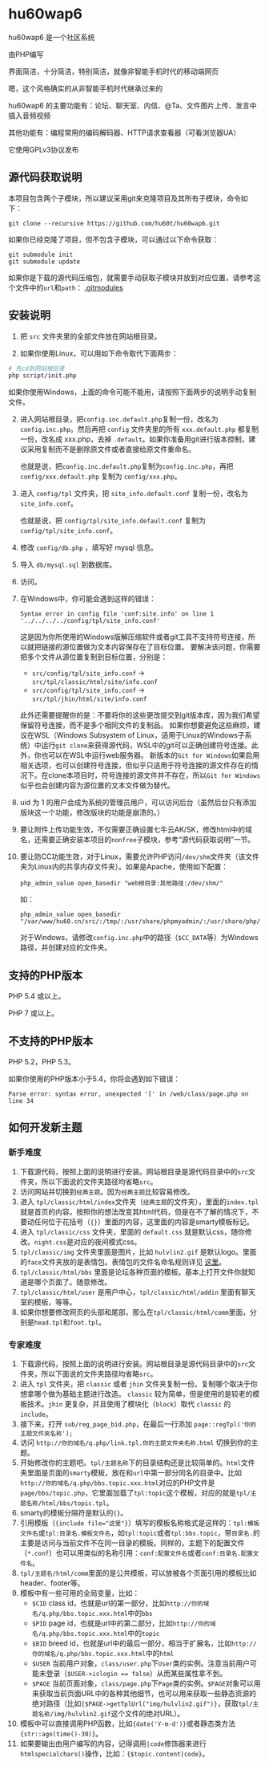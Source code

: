 hu60wap6
========

hu60wap6 是一个社区系统

由PHP编写

界面简洁，十分简洁，特别简洁，就像非智能手机时代的移动端网页

嗯，这个风格确实的从非智能手机时代继承过来的

hu60wap6 的主要功能有：论坛、聊天室、内信、@Ta、文件图片上传、发言中插入音频视频

其他功能有：编程常用的编码解码器、HTTP请求查看器（可看浏览器UA）

它使用GPLv3协议发布

源代码获取说明
-----------------
本项目包含两个子模块，所以建议采用git来克隆项目及其所有子模块，命令如下：
```
git clone --recursive https://github.com/hu60t/hu60wap6.git
```

如果你已经克隆了项目，但不包含子模块，可以通过以下命令获取：
```
git submodule init
git submodule update
```

如果你是下载的源代码压缩包，就需要手动获取子模块并放到对应位置，请参考这个文件中的`url`和`path`：
[.gitmodules](.gitmodules)

安装说明
-----------------

1. 把 `src` 文件夹里的全部文件放在网站根目录。

2. 如果你使用Linux，可以用如下命令取代下面两步：
```bash
# 先cd到网站根目录
php script/init.php
```
如果你使用Windows，上面的命令可能不能用，请按照下面两步的说明手动复制文件。

2. 进入网站根目录，把`config.inc.default.php`复制一份，改名为`config.inc.php`。然后再把 `config` 文件夹里的所有 `xxx.default.php` 都复制一份，改名成 xxx.php，去掉 `.default`。如果你准备用git进行版本控制，建议采用复制而不是删除原文件或者直接给原文件重命名。

   也就是说，把`config.inc.default.php`复制为`config.inc.php`，再把 `config/xxx.default.php` 复制为 `config/xxx.php`。

3. 进入 `config/tpl` 文件夹，把 `site_info.default.conf` 复制一份，改名为 `site_info.conf`。

   也就是说，把 `config/tpl/site_info.default.conf` 复制为 `config/tpl/site_info.conf`。

3. 修改 `config/db.php` ，填写好 mysql 信息。

4. 导入 `db/mysql.sql` 到数据库。

5. 访问。

5. 在Windows中，你可能会遇到这样的错误：
   ```
   Syntax error in config file 'conf:site.info' on line 1 '../../../../config/tpl/site_info.conf'
   ```
   这是因为你所使用的Windows版解压缩软件或者git工具不支持符号连接，所以就把链接的源位置做为文本内容保存在了目标位置。
   要解决该问题，你需要把多个文件从源位置复制到目标位置，分别是：
   * `src/config/tpl/site_info.conf` -> `src/tpl/classic/html/site/info.conf`
   * `src/config/tpl/site_info.conf` -> `src/tpl/jhin/html/site/info.conf`
   
   此外还需要提醒你的是：不要将你的这些更改提交到git版本库，因为我们希望保留符号连接，而不是多个相同文件的复制品。
   如果你想要避免这些麻烦，建议在WSL（Windows Subsystem of Linux，适用于Linux的Windows子系统）中运行`git clone`来获得源代码，WSL中的git可以正确创建符号连接。此外，你也可以在WSL中运行web服务器。
   新版本的`Git for Windows`如果启用相关选项，也可以创建符号连接，但似乎只适用于符号连接的源文件存在的情况下。在clone本项目时，符号连接的源文件并不存在，所以`Git for Windows`似乎也会创建内容为源位置的文本文件做为替代。

6. uid 为 1 的用户会成为系统的管理员用户，可以访问后台（虽然后台只有添加版块这一个功能，修改版块的功能是崩溃的。）

7. 要让附件上传功能生效，不仅需要正确设置七牛云AK/SK，修改html中的域名，还需要正确安装本项目的`nonfree`子模块，参考“源代码获取说明”一节。

8. 要让防CC功能生效，对于Linux，需要允许PHP访问`/dev/shm`文件夹（该文件夹为Linux内的共享内存文件夹）。如果是Apache，使用如下配置：
   ```
   php_admin_value open_basedir "web根目录:其他路径:/dev/shm/"
   ```
   如：
   ```
   php_admin_value open_basedir "/var/www/hu60.cn/src/:/tmp/:/usr/share/phpmyadmin/:/usr/share/php/:/etc/phpmyadmin/:/var/lib/phpmyadmin/:/dev/shm/"
   ```
   对于Windows，请修改`config.inc.php`中的路径（`$CC_DATA`等）为Windows路径，并创建对应的文件夹。


支持的PHP版本
-----------------

PHP 5.4 或以上。

PHP 7 或以上。


不支持的PHP版本
-----------------

PHP 5.2，PHP 5.3。

如果你使用的PHP版本小于5.4，你将会遇到如下错误：

```
Parse error: syntax error, unexpected '[' in /web/class/page.php on line 34
```

如何开发新主题
--------------

### 新手难度
1. 下载源代码，按照上面的说明进行安装。网站根目录是源代码目录中的`src`文件夹，所以下面说的文件夹路径均省略`src`。
2. 访问网站并切换到`经典主题`。因为`经典主题`比较容易修改。
2. 进入 `tpl/classic/html/index`文件夹（`经典主题`的文件夹），里面的`index.tpl`就是首页的内容。按照你的想法改变其html代码，但是在不了解的情况下，不要动任何位于花括号（`{}`）里面的内容，这里面的内容是smarty模板标记。
3. 进入 `tpl/classic/css` 文件夹，里面的 `default.css` 就是默认css，随你修改。`night.css`是对应的夜间模式css。
4. `tpl/classic/img` 文件夹里面是图片，比如 `hulvlin2.gif` 是默认logo。里面的`face`文件夹放的是表情包。表情包的文件名命名规则详见 [这里](https://github.com/hu60t/hu60wap6/blob/master/src/tpl/classic/img/face/README.md)。
5. `tpl/classic/html/bbs` 里面是论坛各种页面的模板。基本上打开文件你就知道是哪个页面了。随意修改。
6. `tpl/classic/html/user` 是用户中心，`tpl/classic/html/addin` 里面有聊天室的模板，等等。
7. 如果你想要修改网页的头部和尾部，那么在`tpl/classic/html/comm`里面，分别是`head.tpl`和`foot.tpl`。

### 专家难度
1. 下载源代码，按照上面的说明进行安装。网站根目录是源代码目录中的`src`文件夹，所以下面说的文件夹路径均省略`src`。
2. 进入 `tpl` 文件夹，把 `classic` 或者 `jhin` 文件夹复制一份。复制哪个取决于你想拿哪个做为基础主题进行改造。 `classic` 较为简单，但是使用的是较老的模板技术。`jhin` 更复杂，并且使用了模块化（`block`）取代 `classic` 的 `include`。
3. 接下来，打开 `sub/reg_page_bid.php`，在最后一行添加 `page::regTpl('你的主题文件夹名称');`
4. 访问 `http://你的域名/q.php/link.tpl.你的主题文件夹名称.html` 切换到你的主题。
5. 开始修改你的主题吧。`tpl/主题名称`下的目录结构还是比较简单的。`html`文件夹里面是页面的`smarty`模板，放在和`url`中第一部分同名的目录中。比如`http://你的域名/q.php/bbs.topic.xxx.html`对应的PHP文件是`page/bbs/topic.php`，它里面加载了`tpl:topic`这个模板，对应的就是`tpl/主题名称/html/bbs/topic.tpl`。
6. smarty的模板分隔符是默认的`{}`。
7. 引用模板（`{include file="这里"}`）填写的模板名称格式是这样的：`tpl:模板文件名`或`tpl:目录名.模板文件名`，如`tpl:topic`或者`tpl:bbs.topic`，带`目录名.`的主要是访问与当前文件不在同一目录的模板。同样的，主题下的配置文件（`*.conf`）也可以用类似的名称引用：`conf:配置文件名`或者`conf:目录名.配置文件名`。
8. `tpl/主题名/html/comm`里面的是公共模板，可以放被各个页面引用的模板比如header、footer等。
9. 模板中有一些可用的全局变量，比如：
   * `$CID` class id，也就是url的第一部分，比如`http://你的域名/q.php/bbs.topic.xxx.html`中的`bbs`
   * `$PID` page id，也就是url中的第二部分，比如`http://你的域名/q.php/bbs.topic.xxx.html`中的`topic`
   * `$BID` breed id，也就是url中的最后一部分，相当于扩展名，比如`http://你的域名/q.php/bbs.topic.xxx.html`中的`html`
   * `$USER` 当前用户对象，`class/user.php`下`User`类的实例。注意当前用户可能未登录（`$USER->islogin == false`）从而某些属性拿不到。
   * `$PAGE` 当前页面对象，`class/page.php`下`Page`类的实例。`$PAGE`对象可以用来获取当前页面URL中的各种其他细节，也可以用来获取一些静态资源的绝对路径（比如`{$PAGE->getTplUrl("img/hulvlin2.gif")}`，获取`tpl/主题名称/img/hulvlin2.gif`这个文件的绝对URL）。
10. 模板中可以直接调用PHP函数，比如`{date('Y-m-d')}`或者静态类方法`{str::ago(time()-30)}`。
11. 如果要输出由用户编写的内容，记得调用`|code`修饰器来进行`htmlspecialchars()`操作，比如：`{$topic.content|code}`。

